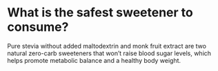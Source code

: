 # What is the safest sweetener to consume?

Pure stevia without added maltodextrin and monk fruit extract are two natural zero-carb sweeteners that won’t raise blood sugar levels, which helps promote metabolic balance and a healthy body weight.